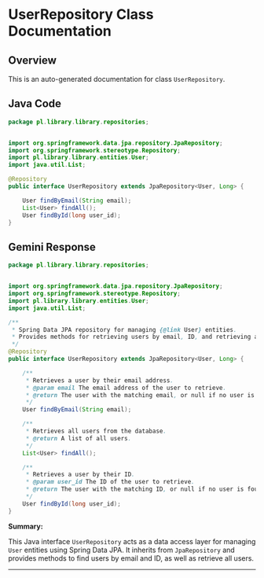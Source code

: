 # UserRepository Class Documentation

## Overview

This is an auto-generated documentation for class `UserRepository`.

## Java Code

```java
package pl.library.library.repositories;


import org.springframework.data.jpa.repository.JpaRepository;
import org.springframework.stereotype.Repository;
import pl.library.library.entities.User;
import java.util.List;

@Repository
public interface UserRepository extends JpaRepository<User, Long> {

    User findByEmail(String email);
    List<User> findAll();
    User findById(long user_id);
}

```

## Gemini Response

```java
package pl.library.library.repositories;


import org.springframework.data.jpa.repository.JpaRepository;
import org.springframework.stereotype.Repository;
import pl.library.library.entities.User;
import java.util.List;

/**
 * Spring Data JPA repository for managing {@link User} entities.
 * Provides methods for retrieving users by email, ID, and retrieving all users.
 */
@Repository
public interface UserRepository extends JpaRepository<User, Long> {

    /**
     * Retrieves a user by their email address.
     * @param email The email address of the user to retrieve.
     * @return The user with the matching email, or null if no user is found.
     */
    User findByEmail(String email);

    /**
     * Retrieves all users from the database.
     * @return A list of all users.
     */
    List<User> findAll();

    /**
     * Retrieves a user by their ID.
     * @param user_id The ID of the user to retrieve.
     * @return The user with the matching ID, or null if no user is found.
     */
    User findById(long user_id);
}
```

**Summary:**

This Java interface `UserRepository` acts as a data access layer for managing `User` entities using Spring Data JPA. It inherits from `JpaRepository` and provides methods to find users by email and ID, as well as retrieve all users.

---
